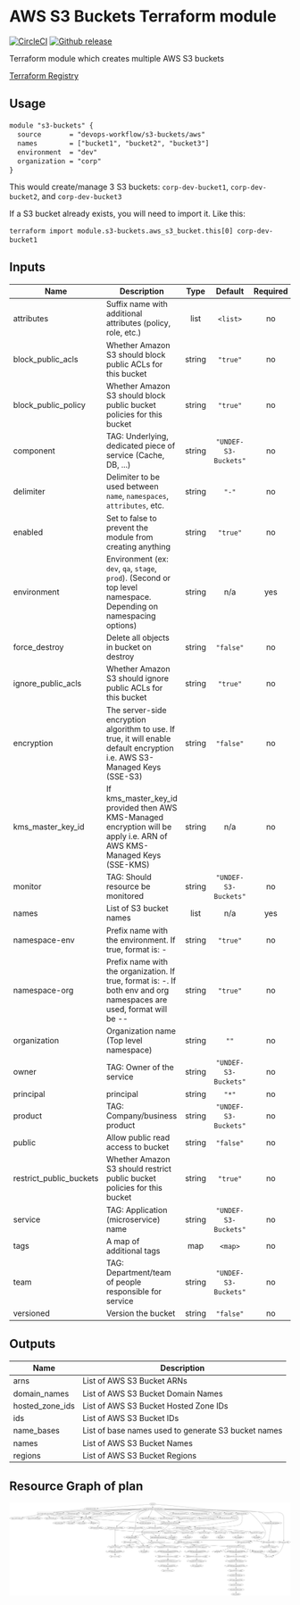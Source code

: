 # AWS S3 Buckets Terraform module

[![CircleCI](https://circleci.com/gh/appzen-oss/terraform-aws-s3-buckets.svg?style=svg)](https://circleci.com/gh/appzen-oss/terraform-aws-s3-buckets)
[![Github release](https://img.shields.io/github/release/appzen-oss/terraform-aws-s3-buckets.svg)](https://github.com/appzen-oss/terraform-aws-s3-buckets/releases)

Terraform module which creates multiple AWS S3 buckets

[Terraform Registry](https://registry.terraform.io/modules/devops-workflow/s3-buckets/aws)

## Usage

```hcl
module "s3-buckets" {
  source       = "devops-workflow/s3-buckets/aws"
  names        = ["bucket1", "bucket2", "bucket3"]
  environment  = "dev"
  organization = "corp"
}
```

This would create/manage 3 S3 buckets: `corp-dev-bucket1`, `corp-dev-bucket2`,
and `corp-dev-bucket3`

If a S3 bucket already exists, you will need to import it. Like this:

```Shell
terraform import module.s3-buckets.aws_s3_bucket.this[0] corp-dev-bucket1
```

<!-- BEGINNING OF PRE-COMMIT-TERRAFORM DOCS HOOK -->
## Inputs

| Name | Description | Type | Default | Required |
|------|-------------|:----:|:-----:|:-----:|
| attributes | Suffix name with additional attributes (policy, role, etc.) | list | `<list>` | no |
| block\_public\_acls | Whether Amazon S3 should block public ACLs for this bucket | string | `"true"` | no |
| block\_public\_policy | Whether Amazon S3 should block public bucket policies for this bucket | string | `"true"` | no |
| component | TAG: Underlying, dedicated piece of service (Cache, DB, ...) | string | `"UNDEF-S3-Buckets"` | no |
| delimiter | Delimiter to be used between `name`, `namespaces`, `attributes`, etc. | string | `"-"` | no |
| enabled | Set to false to prevent the module from creating anything | string | `"true"` | no |
| environment | Environment (ex: `dev`, `qa`, `stage`, `prod`). (Second or top level namespace. Depending on namespacing options) | string | n/a | yes |
| force\_destroy | Delete all objects in bucket on destroy | string | `"false"` | no |
| ignore\_public\_acls | Whether Amazon S3 should ignore public ACLs for this bucket | string | `"true"` | no |
| encryption | The server-side encryption algorithm to use. If true, it will enable default encryption i.e. AWS S3-Managed Keys (SSE-S3) | string | `"false"` | no |
| kms\_master\_key\_id | If kms_master_key_id provided then AWS KMS-Managed encryption will be apply i.e. ARN of AWS KMS-Managed Keys (SSE-KMS) | string | n/a | no |
| monitor | TAG: Should resource be monitored | string | `"UNDEF-S3-Buckets"` | no |
| names | List of S3 bucket names | list | n/a | yes |
| namespace-env | Prefix name with the environment. If true, format is: <env>-<name> | string | `"true"` | no |
| namespace-org | Prefix name with the organization. If true, format is: <org>-<env namespaced name>. If both env and org namespaces are used, format will be <org>-<env>-<name> | string | `"true"` | no |
| organization | Organization name (Top level namespace) | string | `""` | no |
| owner | TAG: Owner of the service | string | `"UNDEF-S3-Buckets"` | no |
| principal | principal | string | `"*"` | no |
| product | TAG: Company/business product | string | `"UNDEF-S3-Buckets"` | no |
| public | Allow public read access to bucket | string | `"false"` | no |
| restrict\_public\_buckets | Whether Amazon S3 should restrict public bucket policies for this bucket | string | `"true"` | no |
| service | TAG: Application (microservice) name | string | `"UNDEF-S3-Buckets"` | no |
| tags | A map of additional tags | map | `<map>` | no |
| team | TAG: Department/team of people responsible for service | string | `"UNDEF-S3-Buckets"` | no |
| versioned | Version the bucket | string | `"false"` | no |

## Outputs

| Name | Description |
|------|-------------|
| arns | List of AWS S3 Bucket ARNs |
| domain\_names | List of AWS S3 Bucket Domain Names |
| hosted\_zone\_ids | List of AWS S3 Bucket Hosted Zone IDs |
| ids | List of AWS S3 Bucket IDs |
| name\_bases | List of base names used to generate S3 bucket names |
| names | List of AWS S3 Bucket Names |
| regions | List of AWS S3 Bucket Regions |

<!-- END OF PRE-COMMIT-TERRAFORM DOCS HOOK -->

<!-- BEGINNING OF PRE-COMMIT-TERRAFORM GRAPH HOOK -->

## Resource Graph of plan

![Terraform Graph](resource-plan-graph.png)
<!-- END OF PRE-COMMIT-TERRAFORM GRAPH HOOK -->
